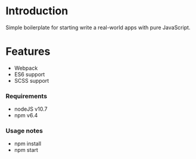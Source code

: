 # Introduction
Simple boilerplate for starting write a real-world apps with pure JavaScript. 
# Features
 - Webpack
 - ES6 support
 - SCSS support
### Requirements
 - nodeJS v10.7
 - npm v6.4
### Usage notes
 - npm install
 - npm start
